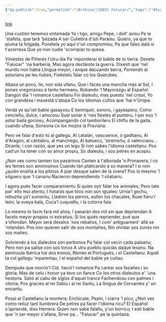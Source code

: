 ```yaml
---
{"dg-publish":true,"permalink":"/Archivo/(1903) Falucar/","tags":["#Siglo_20","a1903","central","Francisco_González_Prieto","escrito","Gijón","periódico","poema"]}
---
```


[link](https://prensahistorica.mcu.es/i18n/catalogo_imagenes/grupo.do?path=2000486254)

Una custión tenemos entamada
Yo i tigo, amigu Pepe, i doit' avisu
Pe la 'stafeta, que tará 'bezada
A ser Culiebra d'isti Paraisu.
Quiero, ya que to pluma ta folgada,
Ponétela yo aquí n'un compromisu;
Pa que fales dalá si t'acorrexa
Que yo non cudie 'scorripiar to quexa.

Viniestes de Piñeres l'utru día
Pa 'mponderar el bable de to tierra.
Dexete "Falucar" 'na barbería;
Mas agora declárote la guerra.
Dixesti que 'nel mundu non había
Llingua meyor, i anque dacuando berra,
Poniendo al asturianu pe les ñubes,
Fixéstelu falar co los Querubes.

Abaxa un poco, lin, non siás ufanu,
Que i faces una mancha más al Sol,
I pones vregonzosu á tantu hermanu,
Robando 'l Mayorazgu al Español.
Dangún día 'l romance castellanu
Foi dialeutu; mas puestu 'nel crisol,
Yo con grandexa i maxestá s'atopa
Co los idiomas cultos que 'hai n'Uropa.

Verdá ye qu'isti bable gasayosu
E tienriquin, sonoru, i gayasperu;
Como cenciellu, dulce, i amorosu
Suel sonar é 'nes fiestes el punteru.
I por eso 'l astur baila gociosu,
Acompangando col tamborileru
El chiflu de la gaita, cuando ufana,
Sonsona co los mozos la Praviana.

Pero ve falai d'esto tú al gallegu,
Al catalán, vascuence, ó gaditanu,
Al d'Aragón, al cántabru, al manchegu,
Al batuecu, 'stremeñu, ó valencianu...
Dirante, i con razón, que yes un legu
Si non sabes l'idioma castellanu:
Pos cad'un ha tener con so amor propiu,
So dialeutu, i sos pelres en acopiu.

¿Non ves como tamien los paxarinos
Canten á l'alborada 'n Primavera,
I co les femes son amorosinos
Cuando tán platicando á so manera?
I si non ¿quién ensiña á los pitinos
A piar desque salen de la overa?
Pos lo mesmo 'l xilgueru que 'l canariu
Ñacieron deprendiendo 'l silabariu.

I agora pués facer comparamientu
Si quies oyir falar los animales;
Pero tate par' ello mui atentu,
I ñotarás que tóos non son iguales:
Urnia'l gochu, rebuzña ya'l xumentu,
Lladren los perros, aullen los chacales,
Ruxe fieru'l león, la oveya bala,
Cuca'l cuquiellu, i la cotorra fala.

Lo mesmo lo facín fará mil años,
I pasarán dos mil sin que depriendan
A facelo meyor propios ni extraños;
Si los quiés repriender, pué que s'ofiendan.
Meyor será dexalos 'nos rebaños,
I com' antiguament' allá se 'ntiendan:
Pos non quieren salir de sos montañes,
Nin olvidar sos zunes nin sos mañes.

Golviendo á los dialeutos son perbonos
Pa falar col vecin cada paisanu;
Pero non pa salise con sos tonos
A utru pueblu quiciás daqué lexanu.
Na península Ibérica hai dos tronos,
Reinen el Portugués, i el Castellanu:
Aquél ta col gallegu 'mparentau,
I el español del bable ye cuñau.

Dempués que morrió'l Cid, ñació'l romance
Pa cantar sos fazañes i so gloria;
Mas de celu i honor ya tevo un llance
Co los otros dialeutos e' 'una hestoria.
Salió al cabu de siglos d'aquel trance
Fachendosu con palmes i vitoria;
Pos gracies al rei Sabiu i al rei Santu,
La llingua de Cervantes y' un encantu.

Posai al Castellanu la montera;
Enclúcate, Pepín, i ciarra 'l picu;
¿Non ves como relluz tant llumbrera
De pelres pa facer l'idioma ricu?
El Español s'apriende, dixo Herrera:
Quien non sabe falallu, y'un borricu;
I esti bable que 'n ser meyor s'afana,
Sirve pa... "Falucar" pe la quintana.